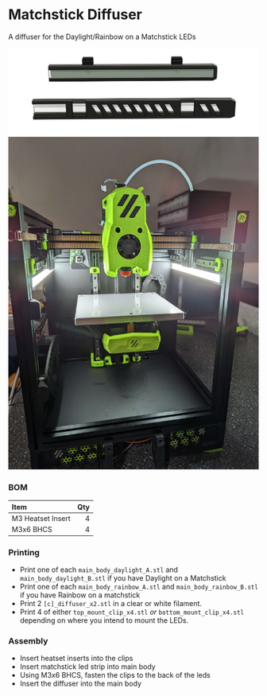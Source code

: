 
# Matchstick Diffuser

A diffuser for the Daylight/Rainbow on a Matchstick LEDs

![Images/CAD1.png](Images/CAD1.png)
![Images/photo.jpg](Images/photo.jpg)

### BOM

| Item                    | Qty |
|:------------------------|----:|
| M3 Heatset Insert       |   4 |
| M3x6 BHCS               |   4 |


### Printing

- Print one of each `main_body_daylight_A.stl` and `main_body_daylight_B.stl` if you have Daylight on a Matchstick
- Print one of each `main_body_rainbow_A.stl` and `main_body_rainbow_B.stl` if you have Rainbow on a matchstick
- Print 2 `[c]_diffuser_x2.stl` in a clear or white filament.
- Print 4 of either `top_mount_clip_x4.stl` *or* `bottom_mount_clip_x4.stl` depending on where you intend to mount the LEDs.


### Assembly

- Insert heatset inserts into the clips
- Insert matchstick led strip into main body
- Using M3x6 BHCS, fasten the clips to the back of the leds
- Insert the diffuser into the main body
